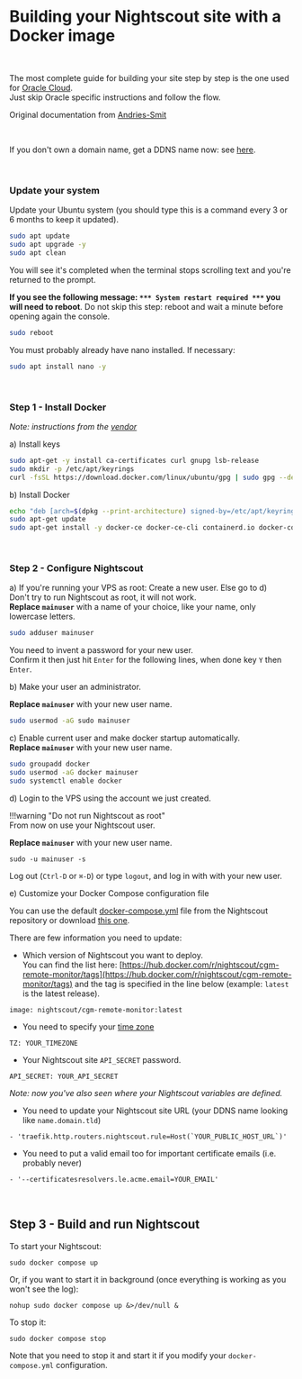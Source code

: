 



# Building your Nightscout site with a Docker image

</br>

The most complete guide for building your site step by step is the one used for [Oracle Cloud](https://www.dropbox.com/s/5twlqrndofqno0t/0-amber-oracle.pdf).  
Just skip Oracle specific instructions and follow the flow.

Original documentation from [Andries-Smit](https://gist.github.com/Andries-Smit/daac75cd4c06af78cde68c5dec941705)

</br>

If you don't own a domain name, get a DDNS name now: see [here](../dns).

</br>

### Update your system

Update your Ubuntu system (you should type this is a command every 3 or 6 months to keep it updated).

```bash
sudo apt update
sudo apt upgrade -y
sudo apt clean
```

You will see it's completed when the terminal stops scrolling text and you're returned to the prompt.

**If you see the following message: `*** System restart required ***` you will need to reboot**. Do not skip this step: reboot and wait a minute before opening again the console.  

```bash
sudo reboot
```

You must probably already have nano installed. If necessary:

```bash
sudo apt install nano -y
```

</br>

### Step 1 - Install Docker

*Note: instructions from the [vendor](https://docs.docker.com/engine/install/ubuntu/)*

a) Install keys

```bash
sudo apt-get -y install ca-certificates curl gnupg lsb-release
sudo mkdir -p /etc/apt/keyrings
curl -fsSL https://download.docker.com/linux/ubuntu/gpg | sudo gpg --dearmor -o /etc/apt/keyrings/docker.gpg --yes
```

b) Install Docker

```bash
echo "deb [arch=$(dpkg --print-architecture) signed-by=/etc/apt/keyrings/docker.gpg] https://download.docker.com/linux/ubuntu $(lsb_release -cs) stable" | sudo tee /etc/apt/sources.list.d/docker.list > /dev/null
sudo apt-get update
sudo apt-get install -y docker-ce docker-ce-cli containerd.io docker-compose-plugin
```

</br>

### Step 2 - Configure Nightscout

a) If you're running your VPS as root: Create a new  user. Else go to d)  
Don't try to run Nightscout as root, it will not work.  
**Replace `mainuser`** with a name of your choice, like your name, only lowercase letters.

```bash
sudo adduser mainuser
```

You need to invent a password for your new user.  
Confirm it then just hit `Enter` for the following lines, when done key `Y` then `Enter`.

 b) Make your user an administrator.

**Replace `mainuser`** with your new user name.

```bash
sudo usermod -aG sudo mainuser
```

c) Enable current user and make docker startup automatically.  
**Replace `mainuser`** with your new user name.

```bash
sudo groupadd docker
sudo usermod -aG docker mainuser
sudo systemctl enable docker
```

d) Login to the VPS using the account we just created.

!!!warning "Do not run Nightscout as root"  
    From now on use your Nightscout user.

**Replace `mainuser`** with your new user name.

```
sudo -u mainuser -s
```

Log out (`Ctrl-D` or `⌘-D`) or type `logout`, and log in with with your new user.

e) Customize your Docker Compose configuration file

You can use the default [docker-compose.yml](https://raw.githubusercontent.com/nightscout/cgm-remote-monitor/master/docker-compose.yml) file from the Nightscout repository or download [this one](../docker-compose.yml).

There are few information you need to update:

- Which version of Nightscout you want to deploy.  
  You can find the list here: [https://hub.docker.com/r/nightscout/cgm-remote-monitor/tags](https://hub.docker.com/r/nightscout/cgm-remote-monitor/tags) and the tag is specified in the line below (example: `latest` is the latest release).

```
image: nightscout/cgm-remote-monitor:latest
```

- You need to specify your [time zone](https://en.wikipedia.org/wiki/List_of_tz_database_time_zones#List)

```
TZ: YOUR_TIMEZONE
```

- Your Nightscout site `API_SECRET` password.

```
API_SECRET: YOUR_API_SECRET
```

*Note: now you've also seen where your Nightscout variables are defined.*

- You need to update your Nightscout site URL (your DDNS name looking like `name.domain.tld`)

```
- 'traefik.http.routers.nightscout.rule=Host(`YOUR_PUBLIC_HOST_URL`)'
```

- You need to put a valid email too for important certificate emails (i.e. probably never)

```
- '--certificatesresolvers.le.acme.email=YOUR_EMAIL'
```

</br>

## Step 3 - Build and run Nightscout

To start your Nightscout:

```
sudo docker compose up
```

Or, if you want to start it in background (once everything is working as you won't see the log):

```
nohup sudo docker compose up &>/dev/null &
```

To stop it:

```
sudo docker compose stop
```

Note that you need to stop it and start it if you modify your `docker-compose.yml` configuration.

</br>
